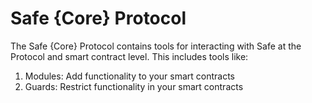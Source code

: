 # Safe {Core} Protocol

The Safe {Core} Protocol contains tools for interacting with Safe at the Protocol and smart contract level. This includes tools like:

1. Modules: Add functionality to your smart contracts
2. Guards: Restrict functionality in your smart contracts
